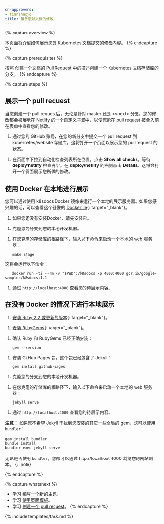 ```yaml
---
cn-approvers:
- tianshapjq
title: 展示您对文档的修改
---
```

<!--
---
title: Staging Your Documentation Changes
---
-->

{% capture overview %}
<!--
This page shows how to stage content that you want to contribute
to the Kubernetes documentation.
-->
本页面将介绍如何展示您对 Kubernetes 文档提交的修改内容。
{% endcapture %}

{% capture prerequisites %}
<!--
Create a fork of the Kubernetes documentation repository as described in
[Creating a Documentation Pull Request](/docs/home/contribute/create-pull-request/).
-->
按照 [创建一个文档的 Pull Request](/docs/home/contribute/create-pull-request/) 中的描述创建一个 Kubernetes 文档存储库的分支。
{% endcapture %}

{% capture steps %}

<!--
## Staging a pull request
-->
## 展示一个 pull request

<!--
When you create a pull request, either against the master or &lt;vnext&gt;
branch, your changes are staged in a custom subdomain on Netlify so that
you can see your changes in rendered form before the pull request is merged.
-->
当您创建一个 pull request后，无论是针对 master 还是 &lt;vnext&gt; 分支，您的修改都会被展示在 Netlify 的一个自定义子域中，以便您能在 pull request 被合入前在表单中查看您的修改。

<!--
1. In your GitHub account, in your new branch, submit a pull request to the
kubernetes/website repository. This opens a page that shows the
status of your pull request.
-->
1. 通过您的 GitHub 账号，在您的新分支中提交一个 pull request 到 kubernetes/website 存储库。这将打开一个页面以展示您的 pull request 的状态。

<!--
1. Scroll down to the list of automated checks. Click **Show all checks**.
Wait for the **deploy/netlify** check to complete. To the right of
**deploy/netlify**, click **Details**. This opens a staging site where you
can see your changes.
-->
1. 在页面中下拉到自动化检查列表所在位置。点击 **Show all checks**。等待 **deploy/netlify** 检查完毕。在 **deploy/netlify** 的右侧点击 **Details**。这将会打开一个页面展示您所做的修改。

<!--
## Staging locally using Docker
-->
## 使用 Docker 在本地进行展示

<!--
You can use the k8sdocs Docker image to run a local staging server. If you're
interested, you can view the
[Dockerfile](https://git.k8s.io/website/staging-container/Dockerfile){: target="_blank"}
for this image.
-->
您可以通过使用 k8sdocs Docker 镜像来运行一个本地的展示服务器。如果您感兴趣的话，可以查看这个镜像的 [Dockerfile](https://git.k8s.io/website/staging-container/Dockerfile){: target="_blank"}。

<!--
1. Install Docker if you don't already have it.
-->
1. 如果您还没有安装Docker，请先安装它。

<!--
1. Clone your fork to your local development machine.
-->
1. 克隆您的分支到您的本地开发机器。

<!--
1. In the root of your cloned repository, enter this command to start a local
web server:
-->
1. 在您克隆的存储库的根路径下，输入以下命令来启动一个本地的 web 服务器：

       make stage

<!--
   This will run the following command:
-->
   这将会运行以下命令：

       docker run -ti --rm -v "$PWD":/k8sdocs -p 4000:4000 gcr.io/google-samples/k8sdocs:1.1

<!--
1. View your staged content at `http://localhost:4000`.
-->
1. 通过 `http://localhost:4000` 查看您的待展示内容。

<!--
## Staging locally without Docker
-->
## 在没有 Docker 的情况下进行本地展示

<!--
1. [Install Ruby 2.2 or later](https://www.ruby-lang.org){: target="_blank"}.
-->
1. [安装 Ruby 2.2 或更新的版本](https://www.ruby-lang.org){: target="_blank"}。

<!--
1. [Install RubyGems](https://rubygems.org){: target="_blank"}.
-->
1. [安装 RubyGems](https://rubygems.org){: target="_blank"}。

<!--
1. Verify that Ruby and RubyGems are installed:
-->
1. 确认 Ruby 和 RubyGems 已经正确安装：

       gem --version

<!--
1. Install the GitHub Pages package, which includes Jekyll:
-->
1. 安装 GitHub Pages 包，这个包已经包含了 Jekyll：

       gem install github-pages

<!--
1. Clone your fork to your local development machine.
-->
1. 克隆您的分支到您的本地开发机器。

<!--
1. In the root of your cloned repository, enter this command to start a local
web server:
-->
1. 在您克隆的存储库的根路径下，输入以下命令来启动一个本地的 web 服务器：

       jekyll serve

<!--
1. View your staged content at `http://localhost:4000`.
-->
1. 通过 `http://localhost:4000` 查看您的待展示内容。

<!--
**Note:** If you do not want Jekyll to interfere with your other globally installed gems, you can use `bundler`: <br /> <br /> ```gem install bundler``` <br /> ```bundle install``` <br /> ```bundler exec jekyll serve``` <br /> <br /> Regardless of whether you use `bundler` or not, your copy of the site will then be viewable at: http://localhost:4000
-->
**注意：** 如果您不希望 Jekyll 干扰到您安装的其它一些全局的 gem，您可以使用 `bundler`：<br /> <br /> ```gem install bundler``` <br /> ```bundle install``` <br /> ```bundler exec jekyll serve``` <br /> <br /> 无论是否使用 `bundler`，您都可以通过 http://localhost:4000 浏览您的网站副本。
{: .note}

{% endcapture %}

{% capture whatsnext %}
<!--
* Learn about [writing a new topic](/docs/home/contribute/write-new-topic/).
* Learn about [using page templates](/docs/home/contribute/page-templates/).
* Learn about [creating a pull request](/docs/home/contribute/create-pull-request/).
-->
* 学习 [编写一个新的主题](/docs/home/contribute/write-new-topic/)。
* 学习 [使用页面模板](/docs/home/contribute/page-templates/)。
* 学习 [创建一个 pull request](/docs/home/contribute/create-pull-request/)。
{% endcapture %}

{% include templates/task.md %}
